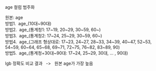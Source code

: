 age 컬럼 범주화

원본\: age&nbsp;&nbsp;<br>
방법1.&nbsp; age_(10대\~90대)&nbsp;&nbsp;<br>
방법2. &nbsp;age_(통계청1\: 17\~19, 20\~29, 30\~59, 60\~)&nbsp;&nbsp;<br>
방법3. &nbsp;age_(통계청2\: 17\~24, 25\~29, 30\~59, 60\~)&nbsp;&nbsp;<br>
방법4. &nbsp;age_(그래프 형상대로\: 17\~23, 24\~27, 28\~33, 34\~39, 40\~47, 52\~53, 54\~59, 60\~64, 65\~68, 69\~71, 72\~75, 76\~82, 83\~89, 90) <br>
방법5. &nbsp;age_(통계청\+30대\~90대\: 17\~24, 25\~29, 30대, ... , 90대)

lgb 정확도 비교 결과 &nbsp; \->  &nbsp; 원본 age가 가장 높음
